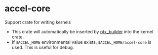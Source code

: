 accel-core
===========

Support crate for writing kernels

- This crate will automatically be inserted by [ptx_builder](../src/ptx_builder) into the kernel crate.
- If `$ACCEL_HOME` environmental value exists, `$ACCEL_HOME/accel-core` is used. This is useful for debug.
